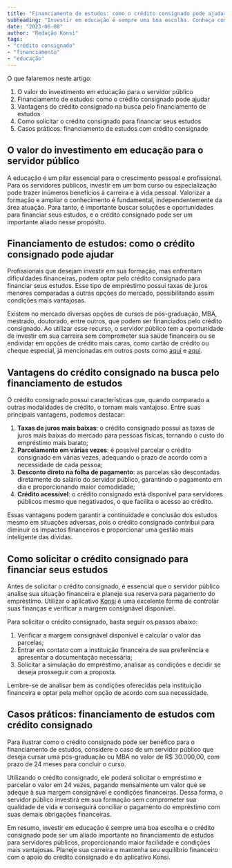 ```yaml
---
title: "Financiamento de estudos: como o crédito consignado pode ajudar os servidores públicos"
subheading: "Investir em educação é sempre uma boa escolha. Conheça como o crédito consignado pode ser um aliado no financiamento de estudos para servidores públicos."
date: "2023-06-08"
author: "Redação Konsi"
tags:
- "crédito consignado"
- "financiamento"
- "educação"
---
```


O que falaremos neste artigo:

1. O valor do investimento em educação para o servidor público
2. Financiamento de estudos: como o crédito consignado pode ajudar
3. Vantagens do crédito consignado na busca pelo financiamento de estudos
4. Como solicitar o crédito consignado para financiar seus estudos
5. Casos práticos: financiamento de estudos com crédito consignado

## O valor do investimento em educação para o servidor público

A educação é um pilar essencial para o crescimento pessoal e profissional. Para os servidores públicos, investir em um bom curso ou especialização pode trazer inúmeros benefícios à carreira e à vida pessoal. Valorizar a formação e ampliar o conhecimento é fundamental, independentemente da área atuação. Para tanto, é importante buscar soluções e oportunidades para financiar seus estudos, e o crédito consignado pode ser um importante aliado nesse propósito.

## Financiamento de estudos: como o crédito consignado pode ajudar

Profissionais que desejam investir em sua formação, mas enfrentam dificuldades financeiras, podem optar pelo crédito consignado para financiar seus estudos. Esse tipo de empréstimo possui taxas de juros menores comparadas a outras opções do mercado, possibilitando assim condições mais vantajosas.

Existem no mercado diversas opções de cursos de pós-graduação, MBA, mestrado, doutorado, entre outros, que podem ser financiados pelo crédito consignado. Ao utilizar esse recurso, o servidor público tem a oportunidade de investir em sua carreira sem comprometer sua saúde financeira ou se endividar em opções de crédito mais caras, como cartão de crédito ou cheque especial, já mencionadas em outros posts como [aqui](https://www.konsi.com.br/post/5-passos-para-organizar-suas-financas-e-evitar-endividamento) e [aqui](https://www.konsi.com.br/post/como-sair-do-cheque-especial-como-servidor-publico-estrategias-eficientes).

## Vantagens do crédito consignado na busca pelo financiamento de estudos

O crédito consignado possui características que, quando comparado a outras modalidades de crédito, o tornam mais vantajoso. Entre suas principais vantagens, podemos destacar:

1. **Taxas de juros mais baixas**: o crédito consignado possui as taxas de juros mais baixas do mercado para pessoas físicas, tornando o custo do empréstimo mais barato;
2. **Parcelamento em várias vezes**: é possível parcelar o crédito consignado em várias vezes, adequando o prazo de acordo com a necessidade de cada pessoa;
3. **Desconto direto na folha de pagamento**: as parcelas são descontadas diretamente do salário do servidor público, garantindo o pagamento em dia e proporcionando maior comodidade;
4. **Crédito acessível**: o crédito consignado está disponível para servidores públicos mesmo que negativados, o que facilita o acesso ao crédito.

Essas vantagens podem garantir a continuidade e conclusão dos estudos mesmo em situações adversas, pois o crédito consignado contribui para diminuir os impactos financeiros e proporcionar uma gestão mais inteligente das dívidas.

## Como solicitar o crédito consignado para financiar seus estudos

Antes de solicitar o crédito consignado, é essencial que o servidor público analise sua situação financeira e planeje sua reserva para pagamento do empréstimo. Utilizar o aplicativo [Konsi](https://www.konsi.com.br/app-download) é uma excelente forma de controlar suas finanças e verificar a margem consignável disponível.

Para solicitar o crédito consignado, basta seguir os passos abaixo:

1. Verificar a margem consignável disponível e calcular o valor das parcelas;
2. Entrar em contato com a instituição financeira de sua preferência e apresentar a documentação necessária;
3. Solicitar a simulação do empréstimo, analisar as condições e decidir se deseja prosseguir com a proposta.

Lembre-se de analisar bem as condições oferecidas pela instituição financeira e optar pela melhor opção de acordo com sua necessidade.

## Casos práticos: financiamento de estudos com crédito consignado

Para ilustrar como o crédito consignado pode ser benéfico para o financiamento de estudos, considere o caso de um servidor público que deseja cursar uma pós-graduação ou MBA no valor de R$ 30.000,00, com prazo de 24 meses para concluir o curso.

Utilizando o crédito consignado, ele poderá solicitar o empréstimo e parcelar o valor em 24 vezes, pagando mensalmente um valor que se adeque à sua margem consignável e condições financeiras. Dessa forma, o servidor público investirá em sua formação sem comprometer sua qualidade de vida e conseguirá conciliar o pagamento do empréstimo com suas demais obrigações financeiras.

Em resumo, investir em educação é sempre uma boa escolha e o crédito consignado pode ser um aliado importante no financiamento de estudos para servidores públicos, proporcionando maior facilidade e condições mais vantajosas. Planeje sua carreira e mantenha seu equilíbrio financeiro com o apoio do crédito consignado e do aplicativo Konsi.
